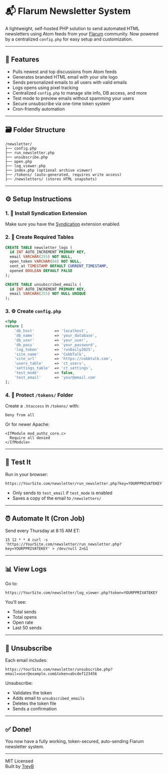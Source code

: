 # 📬 Flarum Newsletter System

A lightweight, self-hosted PHP solution to send automated HTML newsletters using Atom feeds from your [Flarum](https://flarum.org) community. Now powered by a centralized `config.php` for easy setup and customization.

---

## 🔧 Features

- Pulls newest and top discussions from Atom feeds
- Generates branded HTML email with your site logo
- Sends personalized emails to all users with valid emails
- Logs opens using pixel tracking
- Centralized `config.php` to manage site info, DB access, and more
- Test mode to preview emails without spamming your users
- Secure unsubscribe via one-time token system
- Cron-friendly automation

---

## 🗃 Folder Structure

```
/newsletter/
├── config.php
├── run_newsletter.php
├── unsubscribe.php
├── open.php
├── log_viewer.php
├── index.php (optional archive viewer)
├── /tokens/ (auto-generated, requires write access)
├── /newsletters/ (stores HTML snapshots)
```

---

## ⚙️ Setup Instructions

### 1. 🔌 Install Syndication Extension

Make sure you have the [Syndication](https://discuss.flarum.org/d/27687-syndication-rss-atom-feeds) extension enabled.

### 2. 🧱 Create Required Tables

```sql
CREATE TABLE newsletter_logs (
  id INT AUTO_INCREMENT PRIMARY KEY,
  email VARCHAR(255) NOT NULL,
  open_token VARCHAR(64) NOT NULL,
  sent_at TIMESTAMP DEFAULT CURRENT_TIMESTAMP,
  opened BOOLEAN DEFAULT FALSE
);

CREATE TABLE unsubscribed_emails (
  id INT AUTO_INCREMENT PRIMARY KEY,
  email VARCHAR(255) NOT NULL UNIQUE
);
```

### 3. ⚙️ Create `config.php`

```php
<?php
return [
    'db_host'         => 'localhost',
    'db_name'         => 'your_database',
    'db_user'         => 'your_user',
    'db_pass'         => 'your_password',
    'log_token'       => 'runDaily2025',
    'site_name'       => 'CobbTalk',
    'site_url'        => 'https://cobbtalk.com',
    'users_table'     => 'ct_users',
    'settings_table'  => 'ct_settings',
    'test_mode'       => false,
    'test_email'      => 'your@email.com'
];
```

### 4. 🔐 Protect `/tokens/` Folder

Create a `.htaccess` in `/tokens/` with:

```
Deny from all
```

Or for newer Apache:

```
<IfModule mod_authz_core.c>
  Require all denied
</IfModule>
```

---

## 🧪 Test It

Run in your browser:

```
https://YourSite.com/newsletter/run_newsletter.php?key=YOURPPRIVATEKEY
```

- Only sends to `test_email` if `test_mode` is enabled
- Saves a copy of the email to `/newsletters/`

---

## ⏰ Automate It (Cron Job)

Send every Thursday at 8:15 AM ET:

```
15 12 * * 4 curl -s 'https://YourSite.com/newsletter/run_newsletter.php?key=YOURPPRIVATEKEY' > /dev/null 2>&1
```

---

## 📊 View Logs

Go to:

```
https://YourSite.com/newsletter/log_viewer.php?token=YOURPPRIVATEKEY
```

You’ll see:
- Total sends
- Total opens
- Open rate
- Last 50 sends

---

## 🛑 Unsubscribe

Each email includes:

```
https://YourSite.com/newsletter/unsubscribe.php?email=user@example.com&token=abcdef123456
```

Unsubscribe:
- Validates the token
- Adds email to `unsubscribed_emails`
- Deletes the token file
- Sends a confirmation

---

## ✅ Done!

You now have a fully working, token-secured, auto-sending Flarum newsletter system.

---

MIT Licensed  
Built by [TreyB](https://treyb.com)
